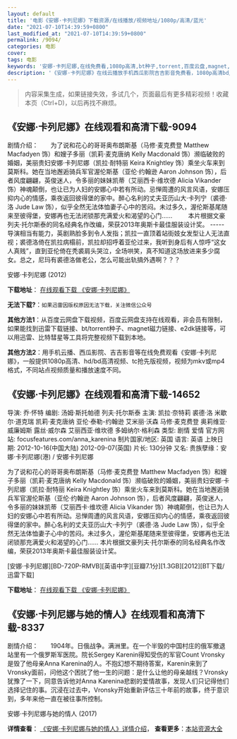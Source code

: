 ```yaml
---
layout: default
title: '电影《安娜·卡列尼娜》下载资源/在线播放/视频地址/1080p/高清/蓝光'
date: "2021-07-10T14:39:59+0800"
last_modified_at: "2021-07-10T14:39:59+0800"
permalink: /9094/
categories: 电影
cover:
tags: 电影
keywords: '安娜·卡列尼娜,在线免费看,1080p高清,bt种子,torrent,百度云盘,magnet,磁力链,迅雷下载资源'
description: '《安娜·卡列尼娜》在线云播放手机西瓜影院吉吉影音免费看，1080p高清bd/hd未删减完整版和tc抢先枪版，mkv/mp4格式，附带bt/torrent种子、magnet/磁力链、百度云盘、网盘资源迅雷下载链接'
---
```


>内容采集生成，如果链接失效，多试几个，页面最后有更多精彩视频！收藏本页（Ctrl+D)，以后再找不麻烦。


## 《安娜·卡列尼娜》在线观看和高清下载-9094

剧情介绍：　　为了说和花心的哥哥奥布朗斯基（马修·麦克费登 Matthew Macfadyen 饰）和嫂子多丽（凯莉·麦克唐纳 Kelly Macdonald 饰）濒临破败的婚姻，美丽贵妇安娜·卡列尼娜（凯拉·耐特丽 Keira Knightley 饰）乘坐火车来到莫斯科。她在当地邂逅骑兵军官渥伦斯基（亚伦·约翰逊 Aaron Johnson 饰），后者风度翩翩，英俊迷人，令多丽的妹妹凯蒂（艾丽西卡·维坎德 Alicia Vikander 饰）神魂颠倒，也让已为人妇的安娜心中若有所动。忌惮周遭的风言风语，安娜压抑内心的情感，乘夜返回彼得堡的家中。醉心名利的丈夫亚历山大·卡列宁（裘德·洛 Jude Law 饰），似乎全然无法体恤妻子心中的苦闷。未过多久，渥伦斯基尾随来至彼得堡，安娜再也无法闭锁那充满爱火和渴望的心门……  　　本片根据文豪列夫·托尔斯泰的同名经典名作改编，荣获2013年奥斯卡最佳服装设计奖。 ----- 导演相当有能力，英剧熟脸多到令人发指；凯拉一直顶着站街妓女发型让人无法直视；裘德洛倚在凯拉病榻前，凯拉却招呼着亚伦过来，我听到身后有人惊呼“这女人真贱”，直到亚伦倚在秃裘肩头哭泣，全场哄笑，真不知道这场放进来多少腐女。总之，尼玛有裘德洛做老公，怎么可能出轨搞外遇啊？？？


安娜·卡列尼娜 (2012)

**下载地址**： [在线观看下载 《安娜·卡列尼娜》](https://www.btbtdy.me/btdy/dy6532.html) 


**无法下载?**：`如果迅雷因版权原因无法下载，关注微信公众号 `

**其他方法1**：从百度云网盘下载视频，百度云网盘支持在线观看，非会员有限制，如果能找到迅雷下载链接、bt/torrent种子、magnet磁力链接、e2dk链接等，可以用迅雷、比特彗星等工具将完整视频下载到本地。

**其他方法2**：用手机云播、西瓜影院、吉吉影音等在线免费观看《安娜·卡列尼娜》，一般提供1080p高清、hd/bd高清视频、tc抢先版视频，视频为mkv或mp4格式，不同站点视频质量和播放速度不同。


## 《安娜·卡列尼娜》在线观看和高清下载-14652

导演: 乔·怀特 编剧: 汤姆·斯托帕德 列夫·托尔斯泰 主演: 凯拉·奈特莉 裘德·洛 米歇尔·道克瑞 凯莉·麦克唐纳 亚伦·泰勒-约翰逊 艾米丽·沃森 马修·麦克费登 奥莉维亚·威廉姆斯 露丝·威尔森 艾丽西亚·维坎德 多姆纳尔·格利森 类型: 剧情 爱情 官方网站: focusfeatures.com/anna_karenina 制片国家/地区: 英国 语言: 英语 上映日期: 2012-10-16(中国大陆) 2012-09-07(英国) 片长: 130分钟 又名: 贵族孽缘：安娜·卡列尼娜(港) / 安娜卡列尼娜

为了说和花心的哥哥奥布朗斯基（马修·麦克费登 Matthew Macfadyen 饰）和嫂子多丽（凯莉·麦克唐纳 Kelly Macdonald 饰）濒临破败的婚姻，美丽贵妇安娜·卡列尼娜（凯拉·耐特丽 Keira Knightley 饰）乘坐火车来到莫斯科。她在当地邂逅骑兵军官渥伦斯基（亚伦·约翰逊 Aaron Johnson 饰），后者风度翩翩，英俊迷人，令多丽的妹妹凯蒂（艾丽西卡·维坎德 Alicia Vikander 饰）神魂颠倒，也让已为人妇的安娜心中若有所动。忌惮周遭的风言风语，安娜压抑内心的情感，乘夜返回彼得堡的家中。醉心名利的丈夫亚历山大·卡列宁（裘德·洛 Jude Law 饰），似乎全然无法体恤妻子心中的苦闷。未过多久，渥伦斯基尾随来至彼得堡，安娜再也无法闭锁那充满爱火和渴望的心门…… 本片根据文豪列夫·托尔斯泰的同名经典名作改编，荣获2013年奥斯卡最佳服装设计奖。


[安娜·卡列尼娜][BD-720P-RMVB][英语中字][豆瓣7.1分][1.3GB][2012][BT下载/迅雷下载]

**下载地址**： [在线观看下载 《安娜·卡列尼娜》](https://www.btdx8.com/torrent/anna_karenina_2012.html) 


## 《安娜·卡列尼娜与她的情人》在线观看和高清下载-8337

剧情介绍：　　1904年。日俄战争。满洲里。在一个半毁的中国村庄的俄军撤退站里有一个俄罗斯军医院。院长Sergey Karenin得知受伤的军官Count Vronsky是毁了他母亲Anna Karenina的人。不抱幻想不期待答案，Karenin来到了Vronsky面前，问他这个困扰了他一生的问题：是什么让他的母亲越线？Vronsky犹豫了一下，同意告诉他对Anna Karenina悲剧的爱情故事，发现人们只记得他们选择记住的事。沉浸在过去中，Vronsky开始重新评估三十年前的故事，终于意识到，多年来他一直在被往事所控制。


安娜·卡列尼娜与她的情人 (2017)

**详情查看**： [《安娜·卡列尼娜与她的情人》详情介绍](/movie/8337/)， **查看更多**：[本站资源大全](/movie/t/all/)

